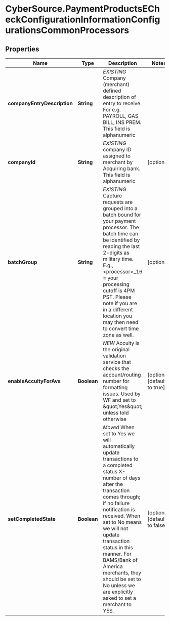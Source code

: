 # CyberSource.PaymentProductsECheckConfigurationInformationConfigurationsCommonProcessors

## Properties
Name | Type | Description | Notes
------------ | ------------- | ------------- | -------------
**companyEntryDescription** | **String** | *EXISTING* Company (merchant) defined description of entry to receive.  For e.g. PAYROLL, GAS BILL, INS PREM. This field is alphanumeric | 
**companyId** | **String** | *EXISTING* company ID assigned to merchant by Acquiring bank. This field is alphanumeric | [optional] 
**batchGroup** | **String** | *EXISTING* Capture requests are grouped into a batch bound for your payment processor. The batch time can be identified by reading the last 2-digits as military time. E.g., &lt;processor&gt;_16 &#x3D; your processing cutoff is 4PM PST. Please note if you are in a different location you may then need to convert time zone as well. | [optional] 
**enableAccuityForAvs** | **Boolean** | *NEW* Accuity is the original validation service that checks the account/routing number for formatting issues. Used by WF and set to \&quot;Yes\&quot; unless told otherwise | [optional] [default to true]
**setCompletedState** | **Boolean** | *Moved* When set to Yes we will automatically update transactions to a completed status X-number of days after the transaction comes through; if no failure notification is received. When set to No means we will not update transaction status in this manner. For BAMS/Bank of America merchants, they should be set to No unless we are explicitly asked to set a merchant to YES. | [optional] [default to false]


